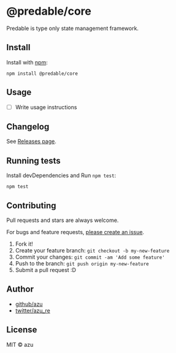 # @predable/core

Predable is type only state management framework.

## Install

Install with [npm](https://www.npmjs.com/):

    npm install @predable/core

## Usage

- [ ] Write usage instructions

## Changelog

See [Releases page](https://github.com/azu/predable/releases).

## Running tests

Install devDependencies and Run `npm test`:

    npm test

## Contributing

Pull requests and stars are always welcome.

For bugs and feature requests, [please create an issue](https://github.com/azu/predable/issues).

1. Fork it!
2. Create your feature branch: `git checkout -b my-new-feature`
3. Commit your changes: `git commit -am 'Add some feature'`
4. Push to the branch: `git push origin my-new-feature`
5. Submit a pull request :D

## Author

- [github/azu](https://github.com/azu)
- [twitter/azu_re](https://twitter.com/azu_re)

## License

MIT © azu
